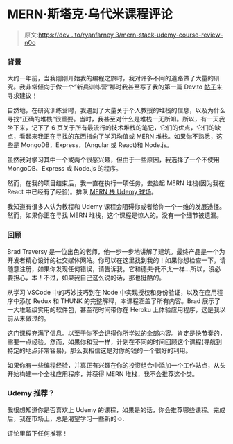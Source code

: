 # MERN·斯塔克·乌代米课程评论

> 原文:[https://dev . to/ryanfarney 3/mern-stack-udemy-course-review-n0o](https://dev.to/ryanfarney3/mern-stack-udemy-course-review-n0o)

### [](#background)背景

大约一年前，当我刚刚开始我的编程之旅时，我对许多不同的道路做了大量的研究。我非常倾向于做一个“新兵训练营”那时我甚至写了我的第一篇 Dev.to [帖子](https://dev.to/ryanfarney3/recommended-bootcamps)来寻求建议！

自然地，在研究训练营时，我遇到了大量关于个人教授的堆栈的信息，以及为什么寻找“正确的堆栈”很重要。当时，我甚至对什么是堆栈一无所知。所以，有一天我坐下来，记下了 6 页关于所有最流行的技术堆栈的笔记，它们的优点，它们的缺点，看起来我正在寻找的东西指向了学习均值或 MERN 堆栈。如果你不熟悉，这些是 MongoDB，Express，(Angular 或 React)和 Node.js。

虽然我对学习其中一个或两个很感兴趣，但由于一些原因，我选择了一个不使用 MongoDB、Express 或 Node.js 的程序。

然而，在我的项目结束后，我一直在执行一项任务，去捡起 MERN 堆栈(因为我在 React 中已经有了经验)。排队 [MERN 栈 Udemy 球场](https://www.udemy.com/mern-stack-front-to-back/)。

我知道有很多人认为教程和 Udemy 课程会阻碍你或者给你一个一维的发展途径。然而，如果你正在寻找 MERN 堆栈，这个课程是惊人的。没有一个细节被遗漏。

### [](#review)回顾

Brad Traversy 是一位出色的老师，他一步一步地讲解了建筑。最终产品是一个为开发者精心设计的社交媒体网站。你可以在这里找到我的！如果你想检查一下，请随意注册，如果你发现任何错误，请告诉我。它和德夫·托不太一样...所以，没必要担心，本！不过，如果我自己这么说的话，那也挺酷的。

从学习 VSCode 中的巧妙技巧到在 Node 中实现授权和身份验证，以及在应用程序中添加 Redux 和 THUNK 的完整解释，本课程涵盖了所有内容。Brad 展示了一大堆超级实用的软件包，甚至花时间带你在 Heroku 上体验应用程序，这是我以前从未做过的。

这门课程充满了信息。以至于你不会记得你所学过的全部内容。肯定是快节奏的，需要一点经验。然而，如果你和我一样，计划在不同的时间回顾这个课程(导航到特定的地点非常容易)，那么我相信这是对你的钱的一个很好的利用。

如果你有一些编程经验，并真正有兴趣在你的投资组合中添加一个工作站点，从头开始构建一个全栈应用程序，并获得 MERN 堆栈，我不会推荐这个类。

### [](#udemy-recommendations)Udemy 推荐？

我很想知道你是否喜欢上 Udemy 的课程，如果是的话，你会推荐哪些课程。完成后，我在市场上，总是渴望学习一些新的☺.

评论里留下任何推荐！
